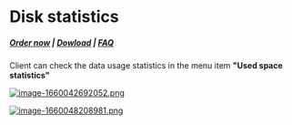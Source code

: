 # Disk statistics

#####  [Order now](https://puqcloud.com/index.php?rp=/store/whmcs-module-minio-s3) | [Dowload](https://download.puqcloud.com/WHMCS/servers/PUQ_WHMCS-MinIO-S3/) | [FAQ](https://faq.puqcloud.com/)

Client can check the data usage statistics in the menu item **"Used space statistics"**

[![image-1660042692052.png](https://doc.puq.info/uploads/images/gallery/2022-08/scaled-1680-/image-1660042692052.png)](https://doc.puq.info/uploads/images/gallery/2022-08/image-1660042692052.png)

[![image-1660048208981.png](https://doc.puq.info/uploads/images/gallery/2022-08/scaled-1680-/image-1660048208981.png)](https://doc.puq.info/uploads/images/gallery/2022-08/image-1660048208981.png)
